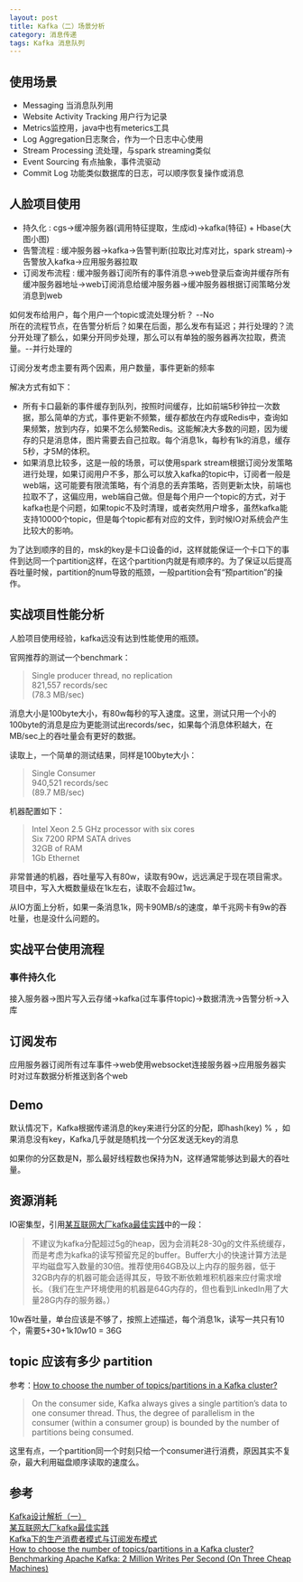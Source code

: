 ```yaml
---
layout: post
title: Kafka（二）场景分析
category: 消息传递
tags: Kafka 消息队列
---
```


## 使用场景 ##
- Messaging 当消息队列用
- Website Activity Tracking 用户行为记录
- Metrics监控用，java中也有meterics工具
- Log Aggregation日志聚合，作为一个日志中心使用
- Stream Processing 流处理，与spark streaming类似
- Event Sourcing 有点抽象，事件流驱动
- Commit Log 功能类似数据库的日志，可以顺序恢复操作或消息


## 人脸项目使用 ##
- 持久化 : cgs->缓冲服务器(调用特征提取，生成id)->kafka(特征) + Hbase(大图小图)  
- 告警流程 : 缓冲服务器->kafka->告警判断(拉取比对库对比，spark stream)->告警放入kafka->应用服务器拉取
- 订阅发布流程 : 缓冲服务器订阅所有的事件消息->web登录后查询并缓存所有缓冲服务器地址->web订阅消息给缓冲服务器->缓冲服务器根据订阅策略分发消息到web
  
如何发布给用户，每个用户一个topic或流处理分析？ --No  
所在的流程节点，在告警分析后？如果在后面，那么发布有延迟；并行处理的？流分开处理了额么，如果分开同步处理，那么可以有单独的服务器再次拉取，费流量。--并行处理的

订阅分发考虑主要有两个因素，用户数量，事件更新的频率

解决方式有如下：
- 所有卡口最新的事件缓存到队列，按照时间缓存，比如前端5秒钟拉一次数据，那么简单的方式，事件更新不频繁，缓存都放在内存或Redis中，查询如果频繁，放到内存，如果不怎么频繁Redis。这能解决大多数的问题，因为缓存的只是消息体，图片需要去自己拉取。每个消息1k，每秒有1k的消息，缓存5秒，才5M的体积。
- 如果消息比较多，这是一般的场景，可以使用spark stream根据订阅分发策略进行处理，如果订阅用户不多，那么可以放入kafka的topic中，订阅者一般是web端，这可能要有限流策略，有个消息的丢弃策略，否则更新太快，前端也拉取不了，这偏应用，web端自己做。但是每个用户一个topic的方式，对于kafka也是个问题，如果topic不及时清理，或者突然用户增多，虽然kafka能支持10000个topic，但是每个topic都有对应的文件，到时候IO对系统会产生比较大的影响。

为了达到顺序的目的，msk的key是卡口设备的id，这样就能保证一个卡口下的事件到达同一个partition这样，在这个partition内就是有顺序的。为了保证以后提高吞吐量时候，partition的num导致的瓶颈，一般partition会有“预partition”的操作。

## 实战项目性能分析 ##
人脸项目使用经验，kafka远没有达到性能使用的瓶颈。

官网推荐的测试一个benchmark：

> Single producer thread, no replication  
> 821,557 records/sec  
> (78.3 MB/sec)  

消息大小是100byte大小，有80w每秒的写入速度。这里，测试只用一个小的100byte的消息是应为更能测试出records/sec，如果每个消息体积越大，在MB/sec上的吞吐量会有更好的数据。

读取上，一个简单的测试结果，同样是100byte大小：
> Single Consumer  
> 940,521 records/sec  
> (89.7 MB/sec)  

机器配置如下：

> Intel Xeon 2.5 GHz processor with six cores  
> Six 7200 RPM SATA drives  
> 32GB of RAM  
> 1Gb Ethernet

非常普通的机器，吞吐量写入有80w，读取有90w，远远满足于现在项目需求。项目中，写入大概数量级在1k左右，读取不会超过1w。

从IO方面上分析，如果一条消息1k，网卡90MB/s的速度，单千兆网卡有9w的吞吐量，也是没什么问题的。

## 实战平台使用流程 ##

### 事件持久化 ###
接入服务器->图片写入云存储->kafka(过车事件topic)->数据清洗->告警分析->入库

## 订阅发布 ##
应用服务器订阅所有过车事件->web使用websocket连接服务器->应用服务器实时对过车数据分析推送到各个web

## Demo ##
默认情况下，Kafka根据传递消息的key来进行分区的分配，即hash(key) % ，如果消息没有key，Kafka几乎就是随机找一个分区发送无key的消息

如果你的分区数是N，那么最好线程数也保持为N，这样通常能够达到最大的吞吐量。

## 资源消耗 ##
IO密集型，引用[某互联网大厂kafka最佳实践](https://www.jianshu.com/p/8689901720fd)中的一段：

> 不建议为kafka分配超过5g的heap，因为会消耗28-30g的文件系统缓存，而是考虑为kafka的读写预留充足的buffer。Buffer大小的快速计算方法是平均磁盘写入数量的30倍。推荐使用64GB及以上内存的服务器，低于32GB内存的机器可能会适得其反，导致不断依赖堆积机器来应付需求增长。（我们在生产环境使用的机器是64G内存的，但也看到LinkedIn用了大量28G内存的服务器。）

10w吞吐量，单台应该是不够了，按照上述描述，每个消息1k，读写一共只有10个，需要5+30+1k*10w*10 = 36G

## topic 应该有多少 partition  ##

参考：[How to choose the number of topics/partitions in a Kafka cluster?](https://www.confluent.io/blog/how-to-choose-the-number-of-topicspartitions-in-a-kafka-cluster/)

> On the consumer side, Kafka always gives a single partition’s data to one consumer thread. Thus, the degree of parallelism in the consumer (within a consumer group) is bounded by the number of partitions being consumed. 

这里有点，一个partition同一个时刻只给一个consumer进行消费，原因其实不复杂，最大利用磁盘顺序读取的速度么。


## 参考 ##

[Kafka设计解析（一）](http://www.jasongj.com/2015/03/10/KafkaColumn1/)  
[某互联网大厂kafka最佳实践](https://www.jianshu.com/p/8689901720fd)  
[Kafka下的生产消费者模式与订阅发布模式](http://blog.csdn.net/zwgdft/article/details/54633105)  
[How to choose the number of topics/partitions in a Kafka cluster?](https://www.confluent.io/blog/how-to-choose-the-number-of-topicspartitions-in-a-kafka-cluster/)  
[Benchmarking Apache Kafka: 2 Million Writes Per Second (On Three Cheap Machines)](https://engineering.linkedin.com/kafka/benchmarking-apache-kafka-2-million-writes-second-three-cheap-machines)